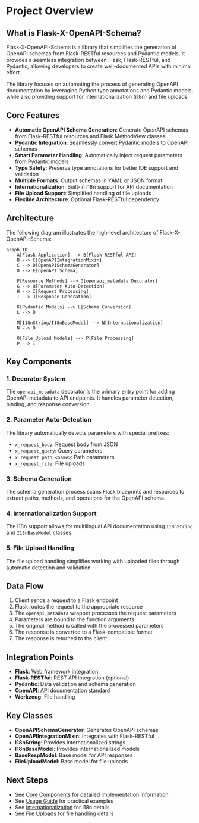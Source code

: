 # Project Overview

## What is Flask-X-OpenAPI-Schema?

Flask-X-OpenAPI-Schema is a library that simplifies the generation of OpenAPI schemas from Flask-RESTful resources and Pydantic models. It provides a seamless integration between Flask, Flask-RESTful, and Pydantic, allowing developers to create well-documented APIs with minimal effort.

The library focuses on automating the process of generating OpenAPI documentation by leveraging Python type annotations and Pydantic models, while also providing support for internationalization (i18n) and file uploads.

## Core Features

- **Automatic OpenAPI Schema Generation**: Generate OpenAPI schemas from Flask-RESTful resources and Flask.MethodView classes
- **Pydantic Integration**: Seamlessly convert Pydantic models to OpenAPI schemas
- **Smart Parameter Handling**: Automatically inject request parameters from Pydantic models
- **Type Safety**: Preserve type annotations for better IDE support and validation
- **Multiple Formats**: Output schemas in YAML or JSON format
- **Internationalization**: Built-in i18n support for API documentation
- **File Upload Support**: Simplified handling of file uploads
- **Flexible Architecture**: Optional Flask-RESTful dependency

## Architecture

The following diagram illustrates the high-level architecture of Flask-X-OpenAPI-Schema:

```mermaid
graph TD
    A[Flask Application] --> B[Flask-RESTful API]
    B --> C[OpenAPIIntegrationMixin]
    C --> D[OpenAPISchemaGenerator]
    D --> E[OpenAPI Schema]

    F[Resource Methods] --> G[openapi_metadata Decorator]
    G --> H[Parameter Auto-Detection]
    H --> I[Request Processing]
    I --> J[Response Generation]

    K[Pydantic Models] --> L[Schema Conversion]
    L --> D

    M[I18nString/I18nBaseModel] --> N[Internationalization]
    N --> D

    O[File Upload Models] --> P[File Processing]
    P --> I
```

## Key Components

### 1. Decorator System

The `openapi_metadata` decorator is the primary entry point for adding OpenAPI metadata to API endpoints. It handles parameter detection, binding, and response conversion.

### 2. Parameter Auto-Detection

The library automatically detects parameters with special prefixes:

- `x_request_body`: Request body from JSON
- `x_request_query`: Query parameters
- `x_request_path_<name>`: Path parameters
- `x_request_file`: File uploads

### 3. Schema Generation

The schema generation process scans Flask blueprints and resources to extract paths, methods, and operations for the OpenAPI schema.

### 4. Internationalization Support

The i18n support allows for multilingual API documentation using `I18nString` and `I18nBaseModel` classes.

### 5. File Upload Handling

The file upload handling simplifies working with uploaded files through automatic detection and validation.

## Data Flow

1. Client sends a request to a Flask endpoint
2. Flask routes the request to the appropriate resource
3. The `openapi_metadata` wrapper processes the request parameters
4. Parameters are bound to the function arguments
5. The original method is called with the processed parameters
6. The response is converted to a Flask-compatible format
7. The response is returned to the client

## Integration Points

- **Flask**: Web framework integration
- **Flask-RESTful**: REST API integration (optional)
- **Pydantic**: Data validation and schema generation
- **OpenAPI**: API documentation standard
- **Werkzeug**: File handling

## Key Classes

- **OpenAPISchemaGenerator**: Generates OpenAPI schemas
- **OpenAPIIntegrationMixin**: Integrates with Flask-RESTful
- **I18nString**: Provides internationalized strings
- **I18nBaseModel**: Provides internationalized models
- **BaseRespModel**: Base model for API responses
- **FileUploadModel**: Base model for file uploads

## Next Steps

- See [Core Components](core_components.md) for detailed implementation information
- See [Usage Guide](usage_guide.md) for practical examples
- See [Internationalization](internationalization.md) for i18n details
- See [File Uploads](file_uploads.md) for file handling details